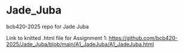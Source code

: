 # Jade_Juba
bcb420-2025 repo for Jade Juba

Link to knitted .html file for Assignment 1: https://github.com/bcb420-2025/Jade_Juba/blob/main/A1_JadeJuba/A1_JadeJuba.html
